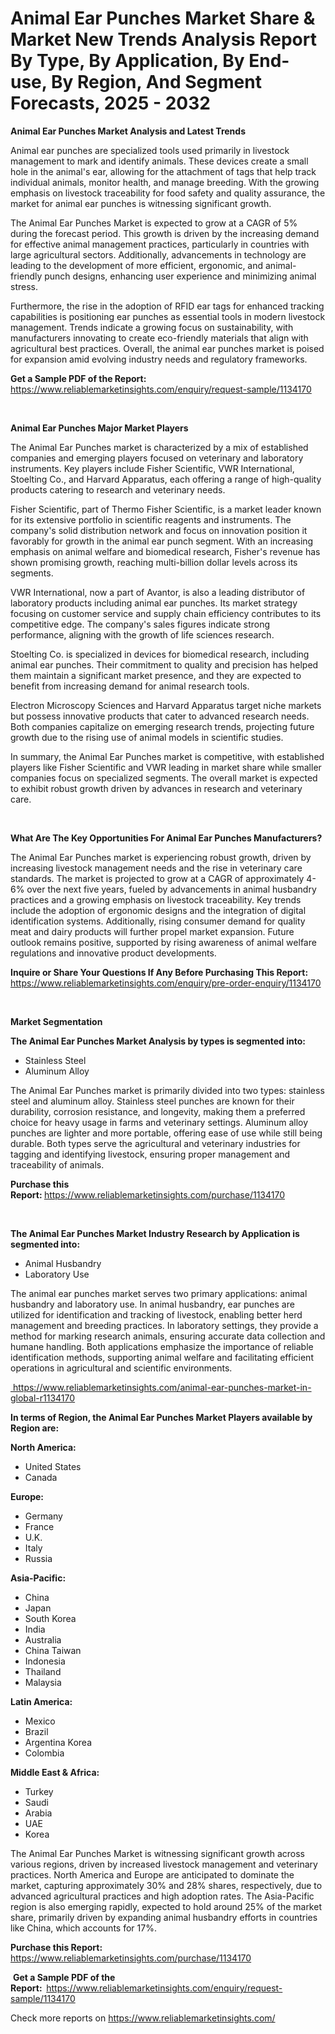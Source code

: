 <p><h1>Animal Ear Punches Market Share & Market New Trends Analysis Report By Type, By Application, By End-use, By Region, And Segment Forecasts, 2025 - 2032</h1></p><p><strong>Animal Ear Punches Market Analysis and Latest Trends</strong></p>
<p><p>Animal ear punches are specialized tools used primarily in livestock management to mark and identify animals. These devices create a small hole in the animal's ear, allowing for the attachment of tags that help track individual animals, monitor health, and manage breeding. With the growing emphasis on livestock traceability for food safety and quality assurance, the market for animal ear punches is witnessing significant growth.</p><p>The Animal Ear Punches Market is expected to grow at a CAGR of 5% during the forecast period. This growth is driven by the increasing demand for effective animal management practices, particularly in countries with large agricultural sectors. Additionally, advancements in technology are leading to the development of more efficient, ergonomic, and animal-friendly punch designs, enhancing user experience and minimizing animal stress.</p><p>Furthermore, the rise in the adoption of RFID ear tags for enhanced tracking capabilities is positioning ear punches as essential tools in modern livestock management. Trends indicate a growing focus on sustainability, with manufacturers innovating to create eco-friendly materials that align with agricultural best practices. Overall, the animal ear punches market is poised for expansion amid evolving industry needs and regulatory frameworks.</p></p>
<p><strong>Get a Sample PDF of the Report:&nbsp;</strong> <a href="https://www.reliablemarketinsights.com/enquiry/request-sample/1134170?utm_campaign=3062&utm_medium=2&utm_source=Github&utm_content=ia&utm_term=25032025&utm_id=animal-ear-punches">https://www.reliablemarketinsights.com/enquiry/request-sample/1134170</a></p>
<p>&nbsp;</p>
<p><strong>Animal Ear Punches Major Market Players</strong></p>
<p><p>The Animal Ear Punches market is characterized by a mix of established companies and emerging players focused on veterinary and laboratory instruments. Key players include Fisher Scientific, VWR International, Stoelting Co., and Harvard Apparatus, each offering a range of high-quality products catering to research and veterinary needs.</p><p>Fisher Scientific, part of Thermo Fisher Scientific, is a market leader known for its extensive portfolio in scientific reagents and instruments. The company's solid distribution network and focus on innovation position it favorably for growth in the animal ear punch segment. With an increasing emphasis on animal welfare and biomedical research, Fisher's revenue has shown promising growth, reaching multi-billion dollar levels across its segments.</p><p>VWR International, now a part of Avantor, is also a leading distributor of laboratory products including animal ear punches. Its market strategy focusing on customer service and supply chain efficiency contributes to its competitive edge. The company's sales figures indicate strong performance, aligning with the growth of life sciences research.</p><p>Stoelting Co. is specialized in devices for biomedical research, including animal ear punches. Their commitment to quality and precision has helped them maintain a significant market presence, and they are expected to benefit from increasing demand for animal research tools.</p><p>Electron Microscopy Sciences and Harvard Apparatus target niche markets but possess innovative products that cater to advanced research needs. Both companies capitalize on emerging research trends, projecting future growth due to the rising use of animal models in scientific studies.</p><p>In summary, the Animal Ear Punches market is competitive, with established players like Fisher Scientific and VWR leading in market share while smaller companies focus on specialized segments. The overall market is expected to exhibit robust growth driven by advances in research and veterinary care.</p></p>
<p>&nbsp;</p>
<p><strong>What Are The Key Opportunities For Animal Ear Punches Manufacturers?</strong></p>
<p><p>The Animal Ear Punches market is experiencing robust growth, driven by increasing livestock management needs and the rise in veterinary care standards. The market is projected to grow at a CAGR of approximately 4-6% over the next five years, fueled by advancements in animal husbandry practices and a growing emphasis on livestock traceability. Key trends include the adoption of ergonomic designs and the integration of digital identification systems. Additionally, rising consumer demand for quality meat and dairy products will further propel market expansion. Future outlook remains positive, supported by rising awareness of animal welfare regulations and innovative product developments.</p></p>
<p><strong>Inquire or Share Your Questions If Any Before Purchasing This Report:</strong> <a href="https://www.reliablemarketinsights.com/enquiry/pre-order-enquiry/1134170?utm_campaign=3062&utm_medium=2&utm_source=Github&utm_content=ia&utm_term=25032025&utm_id=animal-ear-punches">https://www.reliablemarketinsights.com/enquiry/pre-order-enquiry/1134170</a></p>
<p>&nbsp;</p>
<p><strong>Market Segmentation</strong></p>
<p><strong>The Animal Ear Punches Market Analysis by types is segmented into:</strong></p>
<p><ul><li>Stainless Steel</li><li>Aluminum Alloy</li></ul></p>
<p><p>The Animal Ear Punches market is primarily divided into two types: stainless steel and aluminum alloy. Stainless steel punches are known for their durability, corrosion resistance, and longevity, making them a preferred choice for heavy usage in farms and veterinary settings. Aluminum alloy punches are lighter and more portable, offering ease of use while still being durable. Both types serve the agricultural and veterinary industries for tagging and identifying livestock, ensuring proper management and traceability of animals.</p></p>
<p><strong>Purchase this Report:&nbsp;</strong><a href="https://www.reliablemarketinsights.com/purchase/1134170?utm_campaign=3062&utm_medium=2&utm_source=Github&utm_content=ia&utm_term=25032025&utm_id=animal-ear-punches">https://www.reliablemarketinsights.com/purchase/1134170</a></p>
<p>&nbsp;</p>
<p><strong>The Animal Ear Punches Market Industry Research by Application is segmented into:</strong></p>
<p><ul><li>Animal Husbandry</li><li>Laboratory Use</li></ul></p>
<p><p>The animal ear punches market serves two primary applications: animal husbandry and laboratory use. In animal husbandry, ear punches are utilized for identification and tracking of livestock, enabling better herd management and breeding practices. In laboratory settings, they provide a method for marking research animals, ensuring accurate data collection and humane handling. Both applications emphasize the importance of reliable identification methods, supporting animal welfare and facilitating efficient operations in agricultural and scientific environments.</p></p>
<p><a href="https://www.reliablemarketinsights.com/animal-ear-punches-market-in-global-r1134170?utm_campaign=3062&utm_medium=2&utm_source=Github&utm_content=ia&utm_term=25032025&utm_id=animal-ear-punches">&nbsp;https://www.reliablemarketinsights.com/animal-ear-punches-market-in-global-r1134170</a></p>
<p><strong>In terms of Region, the Animal Ear Punches Market Players available by Region are:</strong></p>
<p>
    <p> <strong> North America: </strong>
        <ul>
            <li>United States</li>
            <li>Canada</li>
        </ul>
        </p> 
    <p> <strong> Europe: </strong>
        <ul>
            <li>Germany</li>
            <li>France</li>
            <li>U.K.</li>
            <li>Italy</li>
            <li>Russia</li>
        </ul>
        </p> 
    <p> <strong> Asia-Pacific: </strong>
        <ul>
            <li>China</li>
            <li>Japan</li>
            <li>South Korea</li>
            <li>India</li>
            <li>Australia</li>
            <li>China Taiwan</li>
            <li>Indonesia</li>
            <li>Thailand</li>
            <li>Malaysia</li>
        </ul>
        </p> 
    <p> <strong> Latin America: </strong>
        <ul>
            <li>Mexico</li>
            <li>Brazil</li>
            <li>Argentina Korea</li>
            <li>Colombia</li>
        </ul>
        </p> 
    <p> <strong> Middle East & Africa: </strong>
        <ul>
            <li>Turkey</li>
            <li>Saudi</li>
            <li>Arabia</li>
            <li>UAE</li>
            <li>Korea</li>
        </ul>
    </p>
    </p>
<p><p>The Animal Ear Punches Market is witnessing significant growth across various regions, driven by increased livestock management and veterinary practices. North America and Europe are anticipated to dominate the market, capturing approximately 30% and 28% shares, respectively, due to advanced agricultural practices and high adoption rates. The Asia-Pacific region is also emerging rapidly, expected to hold around 25% of the market share, primarily driven by expanding animal husbandry efforts in countries like China, which accounts for 17%.</p></p>
<p><strong>Purchase this Report: </strong><a href="https://www.reliablemarketinsights.com/purchase/1134170?utm_campaign=3062&utm_medium=2&utm_source=Github&utm_content=ia&utm_term=25032025&utm_id=animal-ear-punches">https://www.reliablemarketinsights.com/purchase/1134170</a></p>
<p>&nbsp;<strong>Get a Sample PDF of the Report:&nbsp;&nbsp;</strong><a href="https://www.reliablemarketinsights.com/enquiry/request-sample/1134170?utm_campaign=3062&utm_medium=2&utm_source=Github&utm_content=ia&utm_term=25032025&utm_id=animal-ear-punches">https://www.reliablemarketinsights.com/enquiry/request-sample/1134170</a></p>
<p><strong></strong></p>
<p>Check more reports on <a href="https://www.reliablemarketinsights.com/?utm_campaign=3062&utm_medium=2&utm_source=Github&utm_content=ia&utm_term=25032025&utm_id=animal-ear-punches">https://www.reliablemarketinsights.com/</a></p>